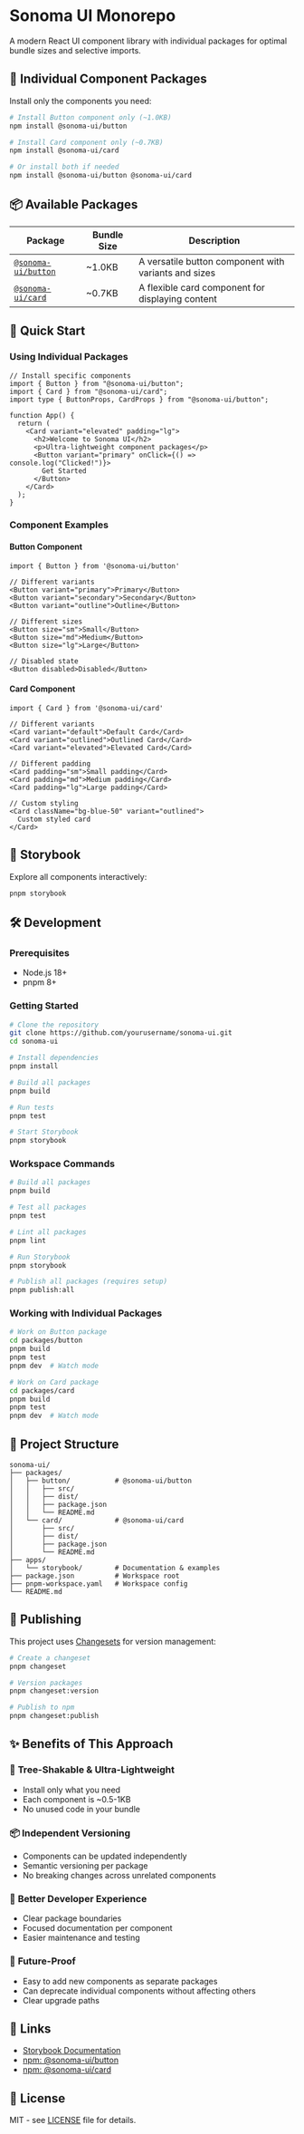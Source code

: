 # Sonoma UI Monorepo

A modern React UI component library with individual packages for optimal bundle sizes and selective imports.

## 🎯 **Individual Component Packages**

Install only the components you need:

```bash
# Install Button component only (~1.0KB)
npm install @sonoma-ui/button

# Install Card component only (~0.7KB)
npm install @sonoma-ui/card

# Or install both if needed
npm install @sonoma-ui/button @sonoma-ui/card
```

## 📦 **Available Packages**

| Package                                  | Bundle Size | Description                                          |
| ---------------------------------------- | ----------- | ---------------------------------------------------- |
| [`@sonoma-ui/button`](./packages/button) | ~1.0KB      | A versatile button component with variants and sizes |
| [`@sonoma-ui/card`](./packages/card)     | ~0.7KB      | A flexible card component for displaying content     |

## 🚀 **Quick Start**

### Using Individual Packages

```tsx
// Install specific components
import { Button } from "@sonoma-ui/button";
import { Card } from "@sonoma-ui/card";
import type { ButtonProps, CardProps } from "@sonoma-ui/button";

function App() {
  return (
    <Card variant="elevated" padding="lg">
      <h2>Welcome to Sonoma UI</h2>
      <p>Ultra-lightweight component packages</p>
      <Button variant="primary" onClick={() => console.log("Clicked!")}>
        Get Started
      </Button>
    </Card>
  );
}
```

### Component Examples

#### Button Component

```tsx
import { Button } from '@sonoma-ui/button'

// Different variants
<Button variant="primary">Primary</Button>
<Button variant="secondary">Secondary</Button>
<Button variant="outline">Outline</Button>

// Different sizes
<Button size="sm">Small</Button>
<Button size="md">Medium</Button>
<Button size="lg">Large</Button>

// Disabled state
<Button disabled>Disabled</Button>
```

#### Card Component

```tsx
import { Card } from '@sonoma-ui/card'

// Different variants
<Card variant="default">Default Card</Card>
<Card variant="outlined">Outlined Card</Card>
<Card variant="elevated">Elevated Card</Card>

// Different padding
<Card padding="sm">Small padding</Card>
<Card padding="md">Medium padding</Card>
<Card padding="lg">Large padding</Card>

// Custom styling
<Card className="bg-blue-50" variant="outlined">
  Custom styled card
</Card>
```

## 🎨 **Storybook**

Explore all components interactively:

```bash
pnpm storybook
```

## 🛠️ **Development**

### Prerequisites

- Node.js 18+
- pnpm 8+

### Getting Started

```bash
# Clone the repository
git clone https://github.com/yourusername/sonoma-ui.git
cd sonoma-ui

# Install dependencies
pnpm install

# Build all packages
pnpm build

# Run tests
pnpm test

# Start Storybook
pnpm storybook
```

### Workspace Commands

```bash
# Build all packages
pnpm build

# Test all packages
pnpm test

# Lint all packages
pnpm lint

# Run Storybook
pnpm storybook

# Publish all packages (requires setup)
pnpm publish:all
```

### Working with Individual Packages

```bash
# Work on Button package
cd packages/button
pnpm build
pnpm test
pnpm dev  # Watch mode

# Work on Card package
cd packages/card
pnpm build
pnpm test
pnpm dev  # Watch mode
```

## 📁 **Project Structure**

```
sonoma-ui/
├── packages/
│   ├── button/           # @sonoma-ui/button
│   │   ├── src/
│   │   ├── dist/
│   │   ├── package.json
│   │   └── README.md
│   └── card/             # @sonoma-ui/card
│       ├── src/
│       ├── dist/
│       ├── package.json
│       └── README.md
├── apps/
│   └── storybook/        # Documentation & examples
├── package.json          # Workspace root
├── pnpm-workspace.yaml   # Workspace config
└── README.md
```

## 🔄 **Publishing**

This project uses [Changesets](https://github.com/changesets/changesets) for version management:

```bash
# Create a changeset
pnpm changeset

# Version packages
pnpm changeset:version

# Publish to npm
pnpm changeset:publish
```

## ✨ **Benefits of This Approach**

### 🌳 **Tree-Shakable & Ultra-Lightweight**

- Install only what you need
- Each component is ~0.5-1KB
- No unused code in your bundle

### 📦 **Independent Versioning**

- Components can be updated independently
- Semantic versioning per package
- No breaking changes across unrelated components

### 🚀 **Better Developer Experience**

- Clear package boundaries
- Focused documentation per component
- Easier maintenance and testing

### 💪 **Future-Proof**

- Easy to add new components as separate packages
- Can deprecate individual components without affecting others
- Clear upgrade paths

## 🔗 **Links**

- [Storybook Documentation](https://your-storybook-url.com)
- [npm: @sonoma-ui/button](https://www.npmjs.com/package/@sonoma-ui/button)
- [npm: @sonoma-ui/card](https://www.npmjs.com/package/@sonoma-ui/card)

## 📄 **License**

MIT - see [LICENSE](./LICENSE) file for details.
